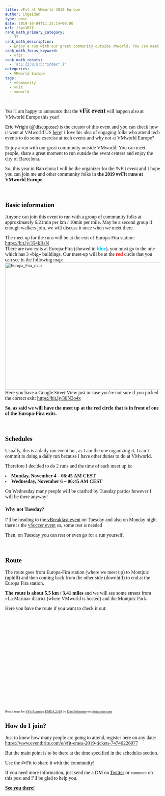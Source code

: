 ```yaml
---
title: vFit at VMworld 2019 Europe
author: itgaiden
type: post
date: 2019-10-04T11:35:14+00:00
url: /?p=1071
rank_math_primary_category:
  - 37
rank_math_description:
  - Enjoy a run with our great community outside VMworld. You can meet people, share a great moment to run outside the event centers and enjoy the city of Barcelona.
rank_math_focus_keyword:
  - vfit
rank_math_robots:
  - 'a:1:{i:0;s:5:"index";}'
categories:
  - VMworld Europe
tags:
  - vCommunity
  - vFit
  - vmworld

---
```

<span style="font-size: 16px; font-family: Nunito;">Yes! I am happy to announce that the <span style="font-size: 20px;"><strong>vFit event</strong></span> will happen also at VMworld Europe this year!</span>

<span style="font-size: 16px; font-family: Nunito;">Eric Wright (<a href="https://twitter.com/discoposse">@discoposse</a>) is the creator of this event and you can check how it went at VMworld US <a href="https://discoposse.com/vfit/">here</a>! I love his idea of engaging folks who attend tech events to do some exercise at tech events and why not at VMworld Europe? </span>

<span style="font-family: Nunito;"><span style="font-size: 16px;">Enjoy a run with our great community outside VMworld. You can meet people, share a great moment to run outside the event </span><span style="font-size: 16px;">centers</span><span style="font-size: 16px;"> and enjoy the city of Barcelona.</span></span>

<span style="font-family: Nunito;"><span style="font-size: 16px;">So, this year in Barcelona I will be the organizer for the #vFit event and I hope you can join me and other community folks in </span><span style="font-size: 16px;"><strong>the 2019 #vFit runs at VMworld Europe. </strong></span></span>

&nbsp;

## <span style="color: #000000; font-family: Nunito;"><strong>Basic information</strong></span>

<span style="font-family: Nunito;"><span style="font-size: 16px;">Anyone can join </span><span style="font-size: 16px;">this event to run with a group of community folks at approximately 6.21min per km / 10min per mile. M</span><span style="font-size: 16px;">ay be a second group if enough walkers join, we will discuss it once when we meet there.</span></span>

<span style="font-size: 16px; font-family: Nunito;">The meet up for the runs will be at the exit of Europa-Fira station: <a href="https://www.google.com/maps/dir/41.3566792,2.1259522//@41.3566807,2.1259254,113m/data=!3m1!1e3!4m2!4m1!3e2">https://bit.ly/354kRsN</a></span>  
<span style="font-size: 16px;"><span style="font-family: Nunito;">There are two exits at Europa-Fira (showed in <span style="color: #00ccff;"><strong>blue</strong></span>), you must go to the one which has 3 «big» buildings. Our meet-up will be at the <span style="color: #ff0000;"><strong>red</strong></span> circle that you can see in the following map:</span> </span>  
<span style="font-family: DidactGothic;"><img loading="lazy" class="alignnone wp-image-1084 size-medium_large" src="http://wp.docker.localhost:8000/wp-content/uploads/2019/10/Europa_Fira_vFit-768x486.png" alt="Europa_Fira_map" width="656" height="415" srcset="http://wp.docker.localhost:8000/wp-content/uploads/2019/10/Europa_Fira_vFit-768x486.png 768w, http://wp.docker.localhost:8000/wp-content/uploads/2019/10/Europa_Fira_vFit-300x190.png 300w, http://wp.docker.localhost:8000/wp-content/uploads/2019/10/Europa_Fira_vFit-1024x648.png 1024w, http://wp.docker.localhost:8000/wp-content/uploads/2019/10/Europa_Fira_vFit-1536x972.png 1536w, http://wp.docker.localhost:8000/wp-content/uploads/2019/10/Europa_Fira_vFit-1568x992.png 1568w, http://wp.docker.localhost:8000/wp-content/uploads/2019/10/Europa_Fira_vFit.png 1907w" sizes="(max-width: 656px) 100vw, 656px" /></span>  
<span style="font-size: 16px; font-family: Nunito;">Here you have a Google Street View just in case you&#8217;re not sure if you picked the correct exit: <a href="https://bit.ly/30N3o4x">https://bit.ly/30N3o4x</a></span>

<span style="font-size: 16px; font-family: Nunito;"><strong>So, as said we will have the meet up at the red circle that is in front of one of the Europa-Fira exits.</strong></span>

&nbsp;

## <span style="color: #000000; font-family: Nunito;"><strong>Schedules</strong></span>

<span style="font-family: Nunito;"><span style="font-size: 16px;">Usually, this is a daily run event but, as I am the one organizing it, I can&#8217;t commit to doing a daily run because I have other duties to do at VMworld.</span></span>

<span style="font-size: 16px; font-family: Nunito;">Therefore I decided to do 2 runs and the time of each meet up is:</span>

<li style="font-family: Calibri; font-size: 11pt;">
  <span style="font-size: 16px; font-family: Nunito;"><strong>Monday, November 4 &#8211; 06:45 AM CEST</strong></span>
</li>
<li style="font-family: Calibri; font-size: 11pt;">
  <span style="font-size: 16px; font-family: Nunito;"><strong>Wednesday, November 6 &#8211; 06:45 AM CEST</strong></span>
</li>

<span style="font-size: 16px; font-family: Nunito;">On Wednesday many people will be crashed by Tuesday parties however I will be there anyway!</span>

### <span style="font-size: 16px; font-family: Nunito;"><strong>Why not Tuesday?</strong></span>

<span style="font-size: 16px; font-family: Nunito;">I&#8217;ll be heading to the<a href="http://www.vbrain.info/2019/09/16/vmworld-emea-2019-vbreakfast-2019-edition/"> vBreakfast event</a> on Tuesday and also on Monday night there is the <a href="https://twitter.com/J_Kolkes/status/1178382902909964288">vSoccer event</a> so, some rest is needed 🙂</span>

<span style="font-family: Nunito; font-size: 16px;">Then, on Tuesday you can rest or even go for a run yourself.</span>

&nbsp;

## <span style="font-family: Nunito; color: #000000;"><strong>Route</strong></span>

<span style="font-family: Nunito; font-size: 16px;">The route goes from Europa-Fira station (where we meet up) to Montjuic (uphill) and then coming back from the other side (downhill) to end at the Europa Fira station.</span>

<span style="font-size: 16px; font-family: Nunito;"><strong>The route is about 5.5 km / 3.41 miles</strong> and we will see some streets from «La Marina» district (where VMworld is hosted) and the Montjuïc Park.</span>

<span style="font-size: 16px; font-family: Nunito;">Here you have the route if you want to check it out:</span>

<div style="overflow: hidden; position: relative;">
  <div style="position: relative; width: 100%; padding-top: 56.25%; overflow: visible;">
  </div>
  
  <p>
  </p>
</div>

<p style="margin-top: 8px; font-family: HelveticaNeue,Helvetica,arial; font-size: 11px;">
  <span style="font-family: Nunito;">Route map for <a title="View this route map on plotaroute.com" href="https://www.plotaroute.com/route/941196?units=km" target="_blank" rel="noopener noreferrer">VFit Running EMEA 2019</a> by <a title="View this person's profile on plotaroute.com" href="https://www.plotaroute.com/userprofile/262868" target="_blank" rel="noopener noreferrer">Dan Belmonte</a> on <a title="plotaroute.com - free route planner for walking, running, cycling and more" href="https://www.plotaroute.com" target="_blank" rel="noopener noreferrer">plotaroute.com</a></span>
</p>

## <span style="font-family: Nunito; color: #000000;"><strong>How do I join?</strong></span>

<p class="e5881-10 x-text">
  <span style="font-size: 16px; font-family: Nunito;">Just to know how many people are going to attend, register here on any date: <a href="https://www.eventbrite.com/e/vfit-emea-2019-tickets-74746226977">https://www.eventbrite.com/e/vfit-emea-2019-tickets-74746226977</a></span>
</p>

<span style="font-family: Nunito; font-size: 16px;">But the main point is to be there at the time specified in the schedules section.</span>

<span style="font-size: 16px; font-family: Nunito;">Use the #vFit to share it with the community!<br /> </span>

<span style="font-family: Nunito;"><span style="font-size: 16px;">If you need more information, just send me a DM on <a href="https://twitter.com/DanGaiden">Twitter</a> or </span>comment<span style="font-size: 16px;"> on this post and I&#8217;ll be glad to help you.</span></span>

<span style="text-decoration: underline; font-size: 16px; font-family: Nunito;"><strong>See you there!</strong></span>